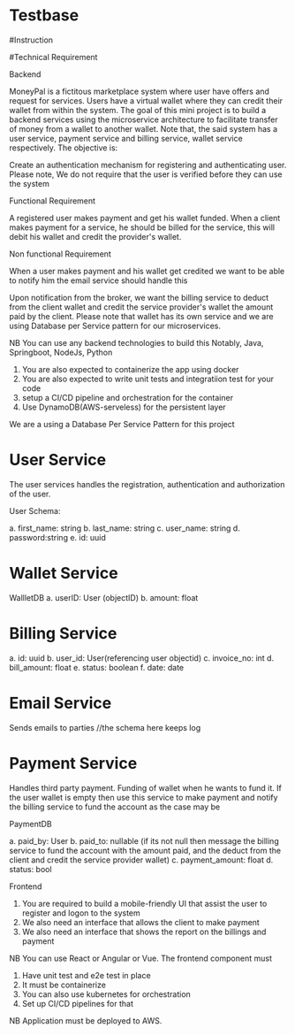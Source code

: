 # Testbase

#Instruction

#Technical Requirement

Backend

MoneyPal is a fictitous marketplace system where user have offers and request for services. Users 
have a virtual wallet where they can credit their wallet from within the system. The goal of this
mini project is to build a backend services using the microservice architecture to facilitate transfer
of money from a wallet to another wallet. Note that, the said system has a user service, payment service and
billing service, wallet service respectively. The objective is:
	
Create an authentication mechanism for registering and authenticating user. Please note, We do not require that the user is verified before they can use the system

Functional Requirement

A registered user makes payment and get his wallet funded.
When a client makes payment for a service, he should be billed for the service, 
this will debit his wallet and credit the provider's wallet.


Non functional Requirement

When a user makes payment and his wallet get credited we want to be able to notify him the email service should handle this


Upon notification from the broker, we want the billing service to deduct from the client wallet and credit the service provider's wallet the amount paid by the client.
Please note that wallet has its own service and we are using Database per Service pattern for our microservices.




NB You can use any backend technologies to build this Notably, Java, Springboot, NodeJs, Python
1. You are also expected to containerize the app using docker
2. You are also expected to write unit tests and integratiion test for your code
3. setup a CI/CD pipeline and orchestration for the container
4. Use DynamoDB(AWS-serveless) for the persistent layer

We are a using a Database Per Service Pattern for this project

# User Service
The user services handles the registration, authentication and authorization of the user. 

User Schema:

a. first_name: string
b. last_name: string
c. user_name: string
d. password:string
e. id: uuid


# Wallet Service

WallletDB
a. userID: User (objectID)
b. amount: float




# Billing Service


a. id: uuid
b. user_id: User(referencing user objectid)
c. invoice_no: int
d. bill_amount: float
e. status: boolean
f. date: date



# Email Service
Sends emails to parties
//the schema here keeps log



# Payment Service
Handles third party payment. Funding of wallet when he wants to fund it.
If the user wallet is empty then use this service to make payment and notify the billing service to fund the account as the case may be

PaymentDB

a. paid_by: User
b. paid_to: nullable (if its not null then message the billing service to fund the account with the amount paid, and the deduct from the client and credit the service provider wallet)
c. payment_amount: float
d. status: bool






Frontend

1. You are required to build a mobile-friendly UI that assist the user to register and logon to the 
system
2. We also need an interface that allows the client to make payment
3. We also need an interface that shows the report on the billings and payment

NB You can use React or Angular or Vue. The frontend component must


1. Have unit test and e2e test in place
2. It must be containerize
3. You can also use kubernetes for orchestration
4. Set up CI/CD pipelines for that


NB Application must be deployed to AWS.
